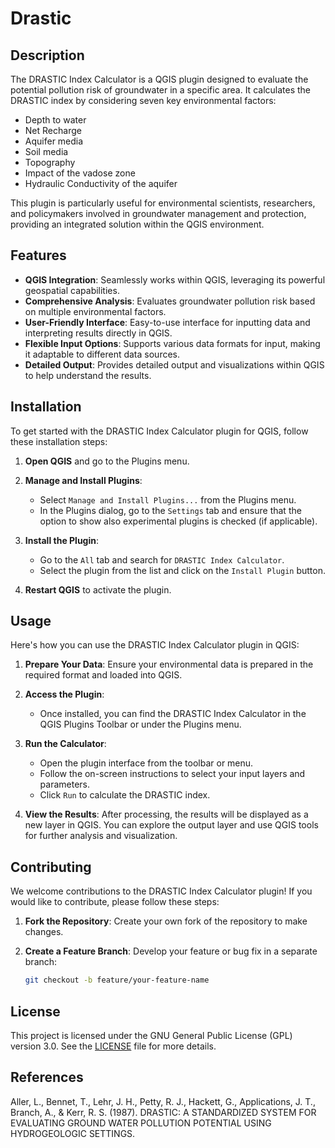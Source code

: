 # Drastic

## Description

The DRASTIC Index Calculator is a QGIS plugin designed to evaluate the potential pollution risk of groundwater in a specific area. It calculates the DRASTIC index by considering seven key environmental factors:

- Depth to water
- Net Recharge
- Aquifer media
- Soil media
- Topography
- Impact of the vadose zone
- Hydraulic Conductivity of the aquifer

This plugin is particularly useful for environmental scientists, researchers, and policymakers involved in groundwater management and protection, providing an integrated solution within the QGIS environment.

## Features

- **QGIS Integration**: Seamlessly works within QGIS, leveraging its powerful geospatial capabilities.
- **Comprehensive Analysis**: Evaluates groundwater pollution risk based on multiple environmental factors.
- **User-Friendly Interface**: Easy-to-use interface for inputting data and interpreting results directly in QGIS.
- **Flexible Input Options**: Supports various data formats for input, making it adaptable to different data sources.
- **Detailed Output**: Provides detailed output and visualizations within QGIS to help understand the results.

## Installation

To get started with the DRASTIC Index Calculator plugin for QGIS, follow these installation steps:

1. **Open QGIS** and go to the Plugins menu.

2. **Manage and Install Plugins**:
   - Select `Manage and Install Plugins...` from the Plugins menu.
   - In the Plugins dialog, go to the `Settings` tab and ensure that the option to show also experimental plugins is checked (if applicable).

3. **Install the Plugin**:
   - Go to the `All` tab and search for `DRASTIC Index Calculator`.
   - Select the plugin from the list and click on the `Install Plugin` button.

4. **Restart QGIS** to activate the plugin.

## Usage

Here's how you can use the DRASTIC Index Calculator plugin in QGIS:

1. **Prepare Your Data**: Ensure your environmental data is prepared in the required format and loaded into QGIS.

2. **Access the Plugin**:
   - Once installed, you can find the DRASTIC Index Calculator in the QGIS Plugins Toolbar or under the Plugins menu.

3. **Run the Calculator**:
   - Open the plugin interface from the toolbar or menu.
   - Follow the on-screen instructions to select your input layers and parameters.
   - Click `Run` to calculate the DRASTIC index.

4. **View the Results**: After processing, the results will be displayed as a new layer in QGIS. You can explore the output layer and use QGIS tools for further analysis and visualization.

## Contributing

We welcome contributions to the DRASTIC Index Calculator plugin! If you would like to contribute, please follow these steps:

1. **Fork the Repository**: Create your own fork of the repository to make changes.

2. **Create a Feature Branch**: Develop your feature or bug fix in a separate branch:
   ```bash
   git checkout -b feature/your-feature-name
## License

This project is licensed under the GNU General Public License (GPL) version 3.0. See the [LICENSE](LICENSE) file for more details.

## References

Aller, L., Bennet, T., Lehr, J. H., Petty, R. J., Hackett, G., Applications, J. T., 
Branch, A., & Kerr, R. S. (1987). DRASTIC: A STANDARDIZED SYSTEM FOR 
EVALUATING GROUND WATER POLLUTION POTENTIAL USING HYDROGEOLOGIC 
SETTINGS. 
